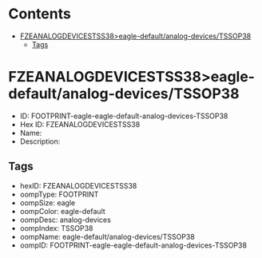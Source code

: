 



Contents
========

* [FZEANALOGDEVICESTSS38>eagle-default/analog-devices/TSSOP38](#fzeanalogdevicestss38eagle-defaultanalog-devicestssop38)
	* [Tags](#tags)

# FZEANALOGDEVICESTSS38>eagle-default/analog-devices/TSSOP38

- ID: FOOTPRINT-eagle-eagle-default-analog-devices-TSSOP38
- Hex ID: FZEANALOGDEVICESTSS38
- Name: 
- Description: 

## Tags

- hexID: FZEANALOGDEVICESTSS38
- oompType: FOOTPRINT
- oompSize: eagle
- oompColor: eagle-default
- oompDesc: analog-devices
- oompIndex: TSSOP38
- oompName: eagle-default/analog-devices/TSSOP38
- oompID: FOOTPRINT-eagle-eagle-default-analog-devices-TSSOP38
